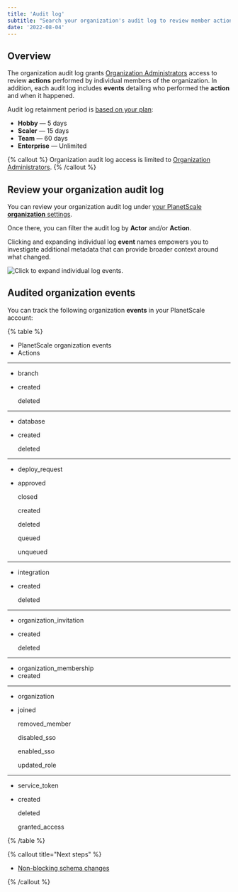 ```yaml
---
title: 'Audit log'
subtitle: "Search your organization's audit log to review member actions and events."
date: '2022-08-04'
---
```


## Overview

The organization audit log grants [Organization Administrators](/docs/concepts/access-control#organization-administrator) access to review **actions** performed by individual members of the organization. In addition, each audit log includes **events** detailing who performed the **action** and when it happened.

Audit log retainment period is [based on your plan](/docs/concepts/billing#planetscale-plans):

- **Hobby** &mdash; 5 days
- **Scaler** &mdash; 15 days
- **Team** &mdash; 60 days
- **Enterprise** &mdash; Unlimited

{% callout %}
Organization audit log access is limited to [Organization Administrators](/docs/concepts/access-control#organization-administrator).
{% /callout %}

## Review your organization audit log

You can review your organization audit log under [your PlanetScale **organization** settings](https://app.planetscale.com/~/settings/audit-log).

Once there, you can filter the audit log by **Actor** and/or **Action**.

Clicking and expanding individual log **event** names empowers you to investigate additional metadata that can provide broader context around what changed.

![Click to expand individual log events.](/docs/concepts/audit-log/event.png)

## Audited organization events

You can track the following organization **events** in your PlanetScale account:

{% table %}

- PlanetScale organization events
- Actions

---

- branch
- created

  deleted

---

- database
- created

  deleted

---

- deploy_request
- approved

  closed

  created

  deleted

  queued

  unqueued

---

- integration
- created

  deleted

---

- organization_invitation
- created

  deleted

---

- organization_membership
- created

---

- organization
- joined

  removed_member

  disabled_sso

  enabled_sso

  updated_role

---

- service_token
- created

  deleted

  granted_access

{% /table %}

{% callout title="Next steps" %}

- [Non-blocking schema changes](/docs/concepts/nonblocking-schema-changes)

{% /callout %}
